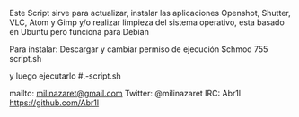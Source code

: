   Este Script sirve para actualizar, instalar las aplicaciones Openshot, Shutter, VLC, Atom y Gimp y/o realizar limpieza del sistema operativo, esta basado en Ubuntu pero funciona para Debian 



Para instalar:
 Descargar y cambiar permiso de ejecución
$chmod 755 script.sh

y luego ejecutarlo 
#.-script.sh


mailto: milinazaret@gmail.com
Twitter: @milinazaret 
IRC: Abr1l
https://github.com/Abr1l
